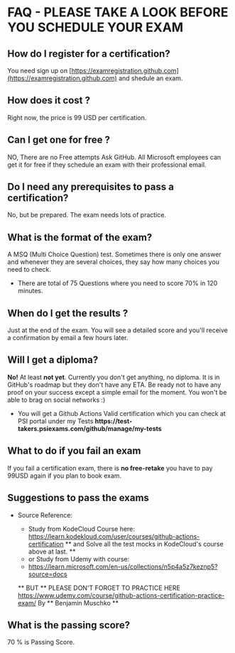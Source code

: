 # FAQ - PLEASE TAKE A LOOK BEFORE YOU SCHEDULE YOUR EXAM

## How do I register for a certification?

You need sign up on [https://examregistration.github.com](https://examregistration.github.com) and shedule an exam.

## How does it cost ?

Right now, the price is 99 USD per certification.

## Can I get one for free ?

NO, There are no Free attempts Ask GitHub. All Microsoft employees can get it for free if they schedule an exam with their professional email.

## Do I need any prerequisites to pass a certification?

No, but be prepared. The exam needs lots of practice.

## What is the format of the exam?

A MSQ (Multi Choice Question) test. Sometimes there is only one answer and whenever they are several choices, they say how many choices you need to check. 
- There are total of 75 Questions where you need to score 70% in 120 minutes.

## When do I get the results ?

Just at the end of the exam. You will see a detailed score and you'll receive a confirmation by email a few hours later.

## Will I get a diploma?

**No!** At least **not yet**. Currently you don't get anything, no diploma. It is in GitHub's roadmap but they don't have any ETA. Be ready not to have any proof on your success except a simple email for the moment. You won't be able to brag on social networks :)

- You will get a Github Actions Valid certification which you can check at PSI portal under my Tests **https://test-
  takers.psiexams.com/github/manage/my-tests**

## What to do if you fail an exam

If you fail a certification exam, there is **no free-retake** you have to pay 99USD again if you plan to book exam.

## Suggestions to pass the exams
- Source Reference: 
    - Study from KodeCloud Course here: https://learn.kodekloud.com/user/courses/github-actions-certification
     ** and Solve all the test mocks in KodeCloud's course above at last. **
    - or Study from Udemy with course:
    - https://learn.microsoft.com/en-us/collections/n5p4a5z7keznp5?source=docs
  
   ** BUT ** PLEASE DON'T FORGET TO PRACTICE HERE
  https://www.udemy.com/course/github-actions-certification-practice-exam/
  By ** Benjamin Muschko **
  

## What is the passing score?
70 % is Passing Score. 

